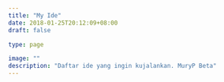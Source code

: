 ```yaml
---
title: "My Ide"
date: 2018-01-25T20:12:09+08:00
draft: false

type: page

image: ""
description: "Daftar ide yang ingin kujalankan. MuryP Beta"
---
```


<!-- Hello, nama saya **Alief MuryP**, disingkat MuryP.
Bisa dipanggil **MuryP** -->
